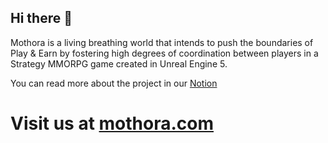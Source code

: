 ## Hi there 👋


Mothora is a living breathing world that intends to push the boundaries of Play & Earn by fostering high degrees of coordination between players in a Strategy MMORPG game created in Unreal Engine 5.

You can read more about the project in our [Notion](https://mothora.notion.site/Mothora-f99f6f8ce224458380b4265dff3b15be)

# Visit us at [mothora.com](https://mothora.com)
